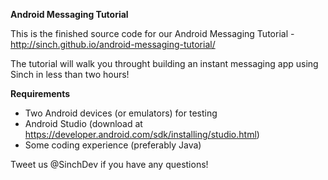 **Android Messaging Tutorial**

This is the finished source code for our Android Messaging Tutorial - http://sinch.github.io/android-messaging-tutorial/

The tutorial will walk you throught building an instant messaging app using Sinch in less than two hours!

**Requirements**

- Two Android devices (or emulators) for testing
- Android Studio (download at https://developer.android.com/sdk/installing/studio.html)
- Some coding experience (preferably Java)

Tweet us @SinchDev if you have any questions!


